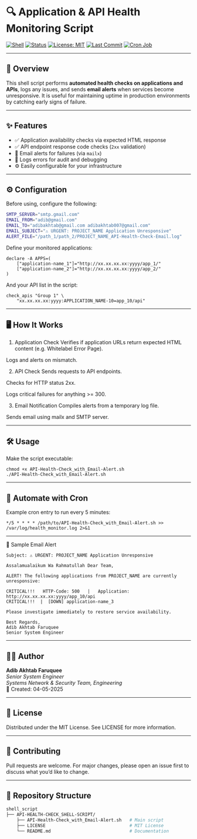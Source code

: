 # 🔍 Application & API Health Monitoring Script

[![Shell](https://img.shields.io/badge/Shell-Bash-brightgreen?logo=gnu-bash&logoColor=white)](https://www.gnu.org/software/bash/)
[![Status](https://img.shields.io/badge/status-active-success.svg)](https://github.com/adibakhtab007/shell_script)
[![License: MIT](https://img.shields.io/badge/License-MIT-yellow.svg)](./LICENSE)
[![Last Commit](https://img.shields.io/github/last-commit/adibakhtab007/shell_script.svg)](https://github.com/adibakhtab007/shell_script/commits/main)
[![Cron Job](https://img.shields.io/badge/Cron-Every%205%20min-blue)](https://crontab.guru/#*/5_*_*_*_*)

---

## 🧾 Overview

This shell script performs **automated health checks on applications and APIs**, logs any issues, and sends **email alerts** when services become unresponsive. It is useful for maintaining uptime in production environments by catching early signs of failure.

---

## ✨ Features

- ✅ Application availability checks via expected HTML response
- ✅ API endpoint response code checks (`2xx` validation)
- 📧 Email alerts for failures (via `mailx`)
- 📜 Logs errors for audit and debugging
- ⚙️ Easily configurable for your infrastructure

---

## ⚙️ Configuration

Before using, configure the following:

```bash
SMTP_SERVER="smtp.gmail.com"
EMAIL_FROM="adib@gmail.com"
EMAIL_TO="adibakhtab@gmail.com adibakhtab007@gmail.com"
EMAIL_SUBJECT="⚠️ URGENT: PROJECT_NAME Application Unresponsive"
ALERT_FILE="/path_1/path_2/PROJECT_NAME_API-Health-Check-Email.log"
```

Define your monitored applications:

```
declare -A APPS=(
	["application-name_1"]="http://xx.xx.xx.xx:yyyy/app_1/"
	["application-name_2"]="http://xx.xx.xx.xx:yyyy/app_2/"
)
```

And your API list in the script:

```
check_apis "Group 1" \
	"xx.xx.xx.xx:yyyy:APPLICATION_NAME-10=app_10/api"
```

---

##  🖥️ How It Works
1. Application Check
Verifies if application URLs return expected HTML content (e.g. Whitelabel Error Page).

Logs and alerts on mismatch.

2. API Check
Sends requests to API endpoints.

Checks for HTTP status 2xx.

Logs critical failures for anything >= 300.

3. Email Notification
Compiles alerts from a temporary log file.

Sends email using mailx and SMTP server.

---

##  🛠️ Usage
Make the script executable:

```
chmod +x API-Health-Check_with_Email-Alert.sh
./API-Health-Check_with_Email-Alert.sh
```

---

##  📅 Automate with Cron
Example cron entry to run every 5 minutes:

```
*/5 * * * * /path/to/API-Health-Check_with_Email-Alert.sh >> /var/log/health_monitor.log 2>&1
```

---

📧 Sample Email Alert

```
Subject: ⚠️ URGENT: PROJECT_NAME Application Unresponsive

Assalamualaikum Wa Rahmatullah Dear Team,

ALERT! The following applications from PROJECT_NAME are currently unresponsive:

CRITICAL!!!   HTTP-Code: 500   |   Application: http://xx.xx.xx.xx:yyyy/app_10/api
CRITICAL!!!  |  [DOWN] application-name_3

Please investigate immediately to restore service availability.

Best Regards,
Adib Akhtab Faruquee
Senior System Engineer
```

---

## 🧑‍💻 Author

**Adib Akhtab Faruquee**  
_Senior System Engineer_  
_Systems Network & Security Team, Engineering_  
📅 Created: 04-05-2025

---

##  📝 License
Distributed under the MIT License. See LICENSE for more information.

---

##  🤝 Contributing
Pull requests are welcome. For major changes, please open an issue first to discuss what you’d like to change.

---

##  📂 Repository Structure
```bash
shell_script
├── API-HEALTH-CHECK_SHELL-SCRIPT/
	├── API-Health-Check_with_Email-Alert.sh   # Main script
	├── LICENSE                                # MIT License
	└── README.md                              # Documentation
```